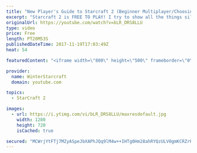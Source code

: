 ```yaml
---
title: "New Player's Guide to Starcraft 2 (Beginner Multiplayer/Choosing Race)"
excerpt: "Starcraft 2 is FREE TO PLAY! I try to show all the things silver league me wishes he had known in 2010!! Important Links (to outside resources): Sc2ReplayStats: https://sc2replaystats.com/ Team Liquid: http://www.teamliquid.net/ Reddit Resources: https://www.reddit.com/r/starcraft/wiki/related_reddits"
originalUrl: https://youtube.com/watch?v=bLR_DRS8LLU
type: video
price: Free
length: PT20M53S
publishedDateTime: 2017-11-19T17:03:49Z
heat: 54

featuredContent: "<iframe width=\"800\" height=\"500\" frameborder=\"0\" src=\"https://www.youtube.com/embed/bLR_DRS8LLU\" allow=\"accelerometer; autoplay; encrypted-media; gyroscope; picture-in-picture\" allowfullscreen></iframe>"

provider:
  name: WinterStarcraft
  domain: youtube.com

topics:
  - StarCraft 2

images:
  - url: https://i.ytimg.com/vi/bLR_DRS8LLU/maxresdefault.jpg
    width: 1280
    height: 720
    isCached: true

secured: "MCWrjYtFTj7MZyASpeJbXAPhJQq9lM4w++IHTg0Hm28ahRYQzULV0gmKCRZrH8qvJB88vVqf8fcDNDn/2wulTZaTrCKUwdrSYfFNtmefIzbIMw0HmaWA+azRohrGexUKk0A/lPCc+0arzWUnX3t+m1f4aaJb5al5v1MejxB7SYnZunCR6pLdjEpzCctxHh4rrExyY9XDHnuyazd9CfknI+V3UTR4pwoKsD3uN0nBZRIYtO+hoyd7d76vNR9k/HsRbUWmuTN9mEBuQfcCZde6+TcYzeegBIaIATFjIlcIP8m9Vrh9UMibg2u0mN1C5bwqLbJAcpoLpiChreUHDC4Jx2nPGFejYpzS18A23AgWMmw1HjGGtzfBaUh8Z06mVtlW8JuE6smI0E27uMSeoji7zKDDLRI8Agvlk7LRSCmLa16YuRKuEiR0D8ZjmLw8wEwS;MO2rrF22bmkhdTBW8u0vVA=="
---
```


